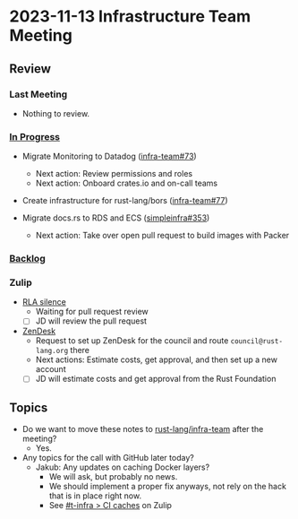 # 2023-11-13 Infrastructure Team Meeting

## Review

### Last Meeting

- Nothing to review.

### [In Progress](https://github.com/orgs/rust-lang/projects/24/views/1)

- Migrate Monitoring to Datadog ([infra-team#73](https://github.com/rust-lang/infra-team/issues/73))

  - Next action: Review permissions and roles
  - Next action: Onboard crates.io and on-call teams

- Create infrastructure for rust-lang/bors ([infra-team#77](https://github.com/rust-lang/infra-team/issues/77))

- Migrate docs.rs to RDS and ECS ([simpleinfra#353](https://github.com/rust-lang/simpleinfra/issues/353))
  - Next action: Take over open pull request to build images with Packer

### [Backlog](https://github.com/orgs/rust-lang/projects/24/views/1)

### Zulip

- [RLA silence](https://rust-lang.zulipchat.com/#narrow/stream/242791-t-infra/topic/RLA.20Silence)
  - Waiting for pull request review
  - [ ] JD will review the pull request
- [ZenDesk](https://rust-lang.zulipchat.com/#narrow/stream/242791-t-infra/topic/ZenDesk)
  - Request to set up ZenDesk for the council and route `council@rust-lang.org`
    there
  - Next actions: Estimate costs, get approval, and then set up a new account
  - [ ] JD will estimate costs and get approval from the Rust Foundation

## Topics

- Do we want to move these notes to [rust-lang/infra-team](https://github.com/rust-lang/infra-team)
  after the meeting?
  - Yes.
- Any topics for the call with GitHub later today?
  - Jakub: Any updates on caching Docker layers?
    - We will ask, but probably no news.
    - We should implement a proper fix anyways, not rely on the hack that is in
      place right now.
    - See [#t-infra > CI caches](https://rust-lang.zulipchat.com/#narrow/stream/242791-t-infra/topic/CI.20caches)
      on Zulip
